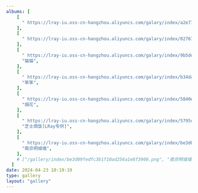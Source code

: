 ```yaml
---
albums: [
    [
      " https://lray-iu.oss-cn-hangzhou.aliyuncs.com/galary/index/a2e775fb556f3202d3430f8a788803f.png",
    ],
    [
      " https://lray-iu.oss-cn-hangzhou.aliyuncs.com/galary/index/02767365218acc958e8136d77decad8.png",
    ],
    [
      " https://lray-iu.oss-cn-hangzhou.aliyuncs.com/galary/index/9b5dde87e553f9765798f32b4c8c780.jpg",
      "猫猫",
    ],
    [
      " https://lray-iu.oss-cn-hangzhou.aliyuncs.com/galary/index/b34da152994c452ddbeea787a27f663.jpg",
      "笨笨",
    ],
    [
      " https://lray-iu.oss-cn-hangzhou.aliyuncs.com/galary/index/5840ed3701adbe506cf18ec63ad6771.jpg",
      "烟花",
    ],
    [
      " https://lray-iu.oss-cn-hangzhou.aliyuncs.com/galary/index/5795c12252367521864517958d74f4e.jpg",
      "芝士焗饭[LRay专供]",
    ],
    [
      " https://lray-iu.oss-cn-hangzhou.aliyuncs.com/galary/index/be3d09fedfc3b1f10ad256a1e8f3908.png",
      "南京明城墙",
    ],
    # ["/gallery/index/be3d09fedfc3b1f10ad256a1e8f3908.png", "南京明城墙"],
  ]
date: 2024-04-23 10:19:19
type: gallery
layout: "gallery"
---
```


<!-- @format -->
